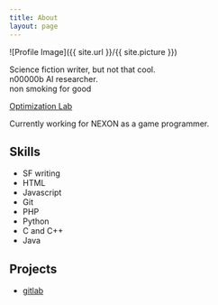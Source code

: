 ```yaml
---
title: About
layout: page
---
```

![Profile Image]({{ site.url }}/{{ site.picture }})

<p>
	Science fiction writer, but not that cool.<br/>
	n00000b AI researcher.<br/>
	non smoking for good
</p>
<p>
	<a href="http://soar.snu.ac.kr/" title="최적화 연구실" target="_blank">
        Optimization Lab
    </a>
</p>

<p>
	Currently working for NEXON as a game programmer.
</p>

<h2>Skills</h2>

<ul class="skill-list">
	<li>SF writing</li>
	<li>HTML</li>
	<li>Javascript</li>
	<li>Git</li>
	<li>PHP</li>
	<li>Python</li>
	<li>C and C++</li>
	<li>Java</li>
</ul>

<h2>Projects</h2>

<ul>
	<li><a href="https://gitlab.com/">gitlab</a></li>
</ul>
